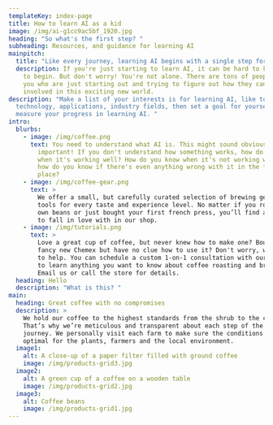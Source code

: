 ```yaml
---
templateKey: index-page
title: How to learn AI as a kid
image: /img/ai-g1cc9ac5bf_1920.jpg
heading: "So what's the first step? "
subheading: Resources, and guidance for learning AI
mainpitch:
  title: "Like every journey, learning AI begins with a single step forward. "
  description: If you're just starting to learn AI, it can be hard to know where
    to begin. But don't worry! You're not alone. There are tons of people like
    you who are just starting out and trying to figure out how they can get
    involved in this exciting new world.
description: "Make a list of your interests is for learning AI, like topics,
  technology, applications, industry fields, then set a goal for yourself to
  measure your progress in learning AI. "
intro:
  blurbs:
    - image: /img/coffee.png
      text: You need to understand what AI is. This might sound obvious, but it's
        important! If you don't understand how something works, how do you know
        when it's working well? How do you know when it's not working well? And
        how do you know if there's even anything wrong with it in the first
        place?
    - image: /img/coffee-gear.png
      text: >
        We offer a small, but carefully curated selection of brewing gear and
        tools for every taste and experience level. No matter if you roast your
        own beans or just bought your first french press, you’ll find a gadget
        to fall in love with in our shop.
    - image: /img/tutorials.png
      text: >
        Love a great cup of coffee, but never knew how to make one? Bought a
        fancy new Chemex but have no clue how to use it? Don't worry, we’re here
        to help. You can schedule a custom 1-on-1 consultation with our baristas
        to learn anything you want to know about coffee roasting and brewing.
        Email us or call the store for details.
  heading: Hello
  description: "What is this? "
main:
  heading: Great coffee with no compromises
  description: >
    We hold our coffee to the highest standards from the shrub to the cup.
    That’s why we’re meticulous and transparent about each step of the coffee’s
    journey. We personally visit each farm to make sure the conditions are
    optimal for the plants, farmers and the local environment.
  image1:
    alt: A close-up of a paper filter filled with ground coffee
    image: /img/products-grid3.jpg
  image2:
    alt: A green cup of a coffee on a wooden table
    image: /img/products-grid2.jpg
  image3:
    alt: Coffee beans
    image: /img/products-grid1.jpg
---
```

